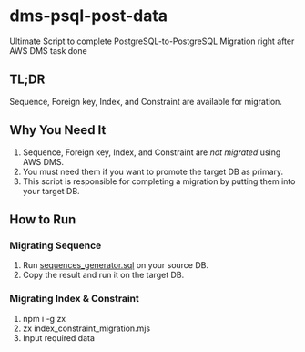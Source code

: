# dms-psql-post-data
Ultimate Script to complete PostgreSQL-to-PostgreSQL Migration right after AWS DMS task done

## TL;DR
Sequence, Foreign key, Index, and Constraint are available for migration.

## Why You Need It
1. Sequence, Foreign key, Index, and Constraint are *not migrated* using AWS DMS.
2. You must need them if you want to promote the target DB as primary.
3. This script is responsible for completing a migration by putting them into your target DB.

## How to Run
### Migrating Sequence
1. Run [sequences_generator.sql](https://github.com/sinwoobang/dms-psql-post-data/blob/main/sequences_generator.sql) on your source DB.
2. Copy the result and run it on the target DB.

### Migrating Index & Constraint
1. npm i -g zx
2. zx index_constraint_migration.mjs
3. Input required data

